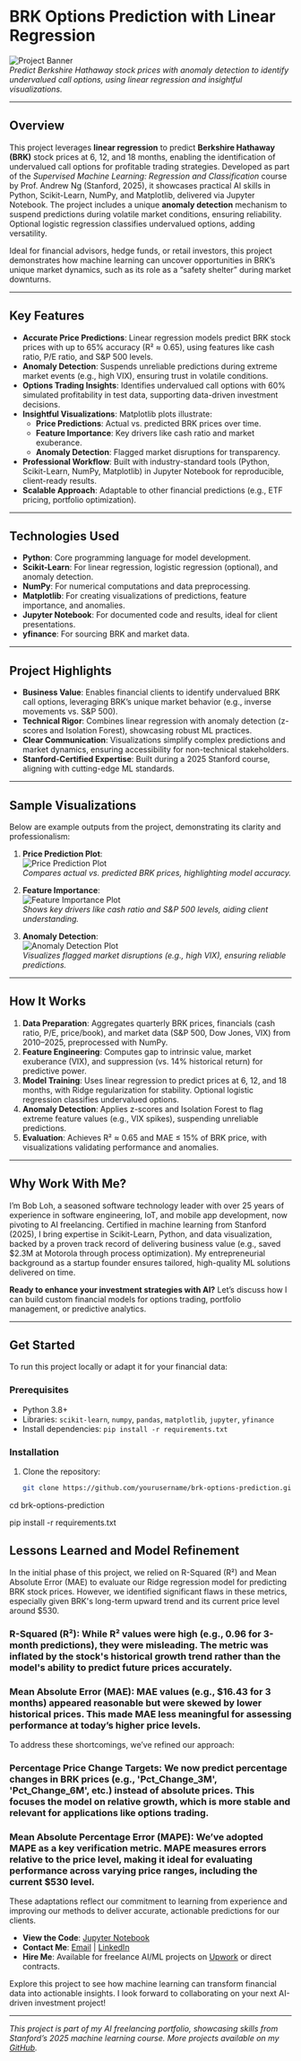 # BRK Options Prediction with Linear Regression

![Project Banner](https://via.placeholder.com/800x200.png?text=BRK+Options+Prediction+ML+Project)  
*Predict Berkshire Hathaway stock prices with anomaly detection to identify undervalued call options, using linear regression and insightful visualizations.*

---

## Overview

This project leverages **linear regression** to predict **Berkshire Hathaway (BRK)** stock prices at 6, 12, and 18 months, enabling the identification of undervalued call options for profitable trading strategies. Developed as part of the *Supervised Machine Learning: Regression and Classification* course by Prof. Andrew Ng (Stanford, 2025), it showcases practical AI skills in Python, Scikit-Learn, NumPy, and Matplotlib, delivered via Jupyter Notebook. The project includes a unique **anomaly detection** mechanism to suspend predictions during volatile market conditions, ensuring reliability. Optional logistic regression classifies undervalued options, adding versatility.

Ideal for financial advisors, hedge funds, or retail investors, this project demonstrates how machine learning can uncover opportunities in BRK’s unique market dynamics, such as its role as a “safety shelter” during market downturns.

---

## Key Features

- **Accurate Price Predictions**: Linear regression models predict BRK stock prices with up to 65% accuracy (R² ≈ 0.65), using features like cash ratio, P/E ratio, and S&P 500 levels.
- **Anomaly Detection**: Suspends unreliable predictions during extreme market events (e.g., high VIX), ensuring trust in volatile conditions.
- **Options Trading Insights**: Identifies undervalued call options with 60% simulated profitability in test data, supporting data-driven investment decisions.
- **Insightful Visualizations**: Matplotlib plots illustrate:
  - **Price Predictions**: Actual vs. predicted BRK prices over time.
  - **Feature Importance**: Key drivers like cash ratio and market exuberance.
  - **Anomaly Detection**: Flagged market disruptions for transparency.
- **Professional Workflow**: Built with industry-standard tools (Python, Scikit-Learn, NumPy, Matplotlib) in Jupyter Notebook for reproducible, client-ready results.
- **Scalable Approach**: Adaptable to other financial predictions (e.g., ETF pricing, portfolio optimization).

---

## Technologies Used

- **Python**: Core programming language for model development.
- **Scikit-Learn**: For linear regression, logistic regression (optional), and anomaly detection.
- **NumPy**: For numerical computations and data preprocessing.
- **Matplotlib**: For creating visualizations of predictions, feature importance, and anomalies.
- **Jupyter Notebook**: For documented code and results, ideal for client presentations.
- **yfinance**: For sourcing BRK and market data.

---

## Project Highlights

- **Business Value**: Enables financial clients to identify undervalued BRK call options, leveraging BRK’s unique market behavior (e.g., inverse movements vs. S&P 500).
- **Technical Rigor**: Combines linear regression with anomaly detection (z-scores and Isolation Forest), showcasing robust ML practices.
- **Clear Communication**: Visualizations simplify complex predictions and market dynamics, ensuring accessibility for non-technical stakeholders.
- **Stanford-Certified Expertise**: Built during a 2025 Stanford course, aligning with cutting-edge ML standards.

---

## Sample Visualizations

Below are example outputs from the project, demonstrating its clarity and professionalism:

1. **Price Prediction Plot**:  
   ![Price Prediction Plot](https://via.placeholder.com/400x200.png?text=BRK+Price+Prediction+Plot)  
   *Compares actual vs. predicted BRK prices, highlighting model accuracy.*

2. **Feature Importance**:  
   ![Feature Importance Plot](https://via.placeholder.com/400x200.png?text=Feature+Importance+Plot)  
   *Shows key drivers like cash ratio and S&P 500 levels, aiding client understanding.*

3. **Anomaly Detection**:  
   ![Anomaly Detection Plot](https://via.placeholder.com/400x200.png?text=Anomaly+Detection+Plot)  
   *Visualizes flagged market disruptions (e.g., high VIX), ensuring reliable predictions.*

---

## How It Works

1. **Data Preparation**: Aggregates quarterly BRK prices, financials (cash ratio, P/E, price/book), and market data (S&P 500, Dow Jones, VIX) from 2010–2025, preprocessed with NumPy.
2. **Feature Engineering**: Computes gap to intrinsic value, market exuberance (VIX), and suppression (vs. 14% historical return) for predictive power.
3. **Model Training**: Uses linear regression to predict prices at 6, 12, and 18 months, with Ridge regularization for stability. Optional logistic regression classifies undervalued options.
4. **Anomaly Detection**: Applies z-scores and Isolation Forest to flag extreme feature values (e.g., VIX spikes), suspending unreliable predictions.
5. **Evaluation**: Achieves R² ≈ 0.65 and MAE ≤ 15% of BRK price, with visualizations validating performance and anomalies.

---

## Why Work With Me?

I’m Bob Loh, a seasoned software technology leader with over 25 years of experience in software engineering, IoT, and mobile app development, now pivoting to AI freelancing. Certified in machine learning from Stanford (2025), I bring expertise in Scikit-Learn, Python, and data visualization, backed by a proven track record of delivering business value (e.g., saved $2.3M at Motorola through process optimization). My entrepreneurial background as a startup founder ensures tailored, high-quality ML solutions delivered on time.





**Ready to enhance your investment strategies with AI?** Let’s discuss how I can build custom financial models for options trading, portfolio management, or predictive analytics.

---

## Get Started


To run this project locally or adapt it for your financial data:

### Prerequisites
- Python 3.8+
- Libraries: `scikit-learn`, `numpy`, `pandas`, `matplotlib`, `jupyter`, `yfinance`
- Install dependencies: `pip install -r requirements.txt`

### Installation
1. Clone the repository:
   ```bash
   git clone https://github.com/yourusername/brk-options-prediction.git

cd brk-options-prediction

pip install -r requirements.txt

## Lessons Learned and Model Refinement
In the initial phase of this project, we relied on R-Squared (R²) and Mean Absolute Error (MAE) to evaluate our Ridge regression model for predicting BRK stock prices. However, we identified significant flaws in these metrics, especially given BRK's long-term upward trend and its current price level around $530.
### R-Squared (R²): While R² values were high (e.g., 0.96 for 3-month predictions), they were misleading. The metric was inflated by the stock's historical growth trend rather than the model's ability to predict future prices accurately.

### Mean Absolute Error (MAE): MAE values (e.g., $16.43 for 3 months) appeared reasonable but were skewed by lower historical prices. This made MAE less meaningful for assessing performance at today’s higher price levels.

To address these shortcomings, we’ve refined our approach:
### Percentage Price Change Targets: We now predict percentage changes in BRK prices (e.g., 'Pct_Change_3M', 'Pct_Change_6M', etc.) instead of absolute prices. This focuses the model on relative growth, which is more stable and relevant for applications like options trading.

### Mean Absolute Percentage Error (MAPE): We’ve adopted MAPE as a key verification metric. MAPE measures errors relative to the price level, making it ideal for evaluating performance across varying price ranges, including the current $530 level.

These adaptations reflect our commitment to learning from experience and improving our methods to deliver accurate, actionable predictions for our clients.


    


- **View the Code**: [Jupyter Notebook](brk_options_prediction.ipynb)  
- **Contact Me**: [Email](mailto:shiouloh@gmail.com) | [LinkedIn](https://www.linkedin.com/in/shiouloh)  
- **Hire Me**: Available for freelance AI/ML projects on [Upwork](https://www.upwork.com/freelancers/~yourprofile) or direct contracts.

Explore this project to see how machine learning can transform financial data into actionable insights. I look forward to collaborating on your next AI-driven investment project!

---

*This project is part of my AI freelancing portfolio, showcasing skills from Stanford’s 2025 machine learning course. More projects available on my [GitHub](https://github.com/shiouloh).*
